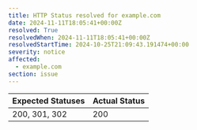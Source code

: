 ```yaml
---
title: HTTP Status resolved for example.com
date: 2024-11-11T18:05:41+00:00Z
resolved: True
resolvedWhen: 2024-11-11T18:05:41+00:00Z
resolvedStartTime: 2024-10-25T21:09:43.191474+00:00
severity: notice
affected:
  - example.com
section: issue
---
```


| Expected Statuses | Actual Status  |
|-------------------|----------------|
| 200, 301, 302 | 200 |
